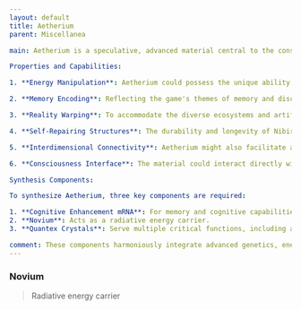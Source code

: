 ```yaml
---
layout: default
title: Aetherium
parent: Miscellanea

main: Aetherium is a speculative, advanced material central to the construction and functioning of the space station Nibiru. Its unique properties and capabilities make it an essential component in various high-tech applications.

Properties and Capabilities:

1. **Energy Manipulation**: Aetherium could possess the unique ability to manipulate and store vast amounts of energy in a stable form, making it the heart of Nibiru's power systems. This would allow the station to support life, maintain its structure, and power any defenses or systems without the need for traditional fuel sources.

2. **Memory Encoding**: Reflecting the game's themes of memory and discovery, Aetherium might have the intrinsic capability to store and project memories. This property could be central to the mechanism through which Vagabonds recover their pasts, with the station itself acting as a vast memory bank.

3. **Reality Warping**: To accommodate the diverse ecosystems and artificial environments within Nibiru, Aetherium could allow for the manipulation of physical laws, creating spaces where the impossible becomes possible. This would explain the existence of vastly different habitats and the cohabitation of myriad species with varying needs.

4. **Self-Repairing Structures**: The durability and longevity of Nibiru could be attributed to Aetherium's ability to repair and maintain the station's structure, automatically correcting damages and adapting its form to meet new requirements or threats.

5. **Interdimensional Connectivity**: Aetherium might also facilitate access to alternate dimensions or realities, serving as a bridge or gateway. This could explain Nibiru's elusive nature, allowing it to remain hidden or move through the cosmos in ways that defy conventional travel.

6. **Consciousness Interface**: The material could interact directly with the consciousness of beings, allowing for intuitive control of the station's systems and an empathetic bond between Nibiru and its inhabitants. This would add a mystical or almost magical aspect to the technology of the station.

Synthesis Components:

To synthesize Aetherium, three key components are required:

1. **Cognitive Enhancement mRNA**: For memory and cognitive capabilities.
2. **Novium**: Acts as a radiative energy carrier.
3. **Quantex Crystals**: Serve multiple critical functions, including acting as a catalyst for synthesis, providing dimensional stability, amplifying and regulating energy, and contributing to the formation of a memory matrix.

comment: These components harmoniously integrate advanced genetics, energy manipulation, and quantum physics to produce Aetherium, a material with unparalleled properties suited for the sophisticated technology of the space station Nibiru.
---
```


### Novium

> Radiative energy carrier